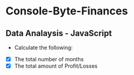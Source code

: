 # Console-Byte-Finances

## Data Analaysis - JavaScript 

- Calculate the following:
- [x] The total number of months
- [x] The total amount of Profit/Losses
